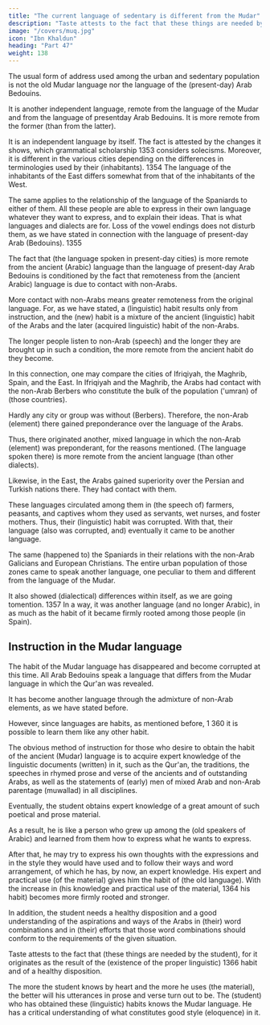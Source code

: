```yaml
---
title: "The current language of sedentary is different from the Mudar"
description: "Taste attests to the fact that these things are needed by the student. It originates as the result of the (existence of the proper linguistic) 1366 habit and of a healthy disposition"
image: "/covers/muq.jpg"
icon: "Ibn Khaldun"
heading: "Part 47"
weight: 138
---
```



<!-- ## 47. The language of the sedentary and urban population is an independent language different from the language of the Mudar -->

The usual form of address used among the urban and sedentary population is not the old Mudar language nor the language of the (present-day) Arab Bedouins. 

It is another independent language, remote from the language of the Mudar and from the language of presentday Arab Bedouins. It is more remote from the former (than from the latter).

It is an independent language by itself. The fact is attested by the changes it shows, which grammatical scholarship 1353 considers solecisms. Moreover, it is different in the various cities depending on the differences in terminologies used by their (inhabitants). 1354 The language of the inhabitants of the East differs somewhat from that of the inhabitants of the West. 

The same applies to the relationship of the language of the Spaniards to either of them. All these people are able to express in their own language whatever they want to express, and to explain their ideas. That is what languages and dialects are for. Loss of the vowel endings does not disturb them, as we have stated in connection with the language of
present-day Arab (Bedouins). 1355

The fact that (the language spoken in present-day cities) is more remote from the ancient (Arabic) language than the language of present-day Arab Bedouins is conditioned by the fact that remoteness from the (ancient Arabic) language is due to contact with non-Arabs. 

More contact with non-Arabs means greater remoteness from the original language. For, as we have stated, a (linguistic) habit results only from instruction, and the (new) habit is a mixture of the ancient (linguistic) habit of
the Arabs and the later (acquired linguistic) habit of the non-Arabs. <!-- 1356  -->

The longer people listen to non-Arab (speech) and the longer they are brought up in such a
condition, the more remote from the ancient habit do they become.

In this connection, one may compare the cities of Ifriqiyah, the Maghrib, Spain, and the East. In Ifriqiyah and the Maghrib, the Arabs had contact with the non-Arab Berbers who constitute the bulk of the population ('umran) of (those countries). 

Hardly any city or group was without (Berbers). Therefore, the non-Arab (element) there gained preponderance over the language of the Arabs. 

Thus, there originated another, mixed language in which the non-Arab (element) was preponderant, for the reasons mentioned. (The language spoken there) is more remote from the ancient language (than other dialects).

Likewise, in the East, the Arabs gained superiority over the Persian and Turkish nations there. They had contact with them. 

These languages circulated among them in (the speech of) farmers, peasants, and captives whom they used as servants, wet nurses, and foster mothers. Thus, their (linguistic) habit was corrupted. With that, their language (also was corrupted, and) eventually it came to be another language.

The same (happened to) the Spaniards in their relations with the non-Arab Galicians and European Christians. The entire urban population of those zones came to speak another language, one peculiar to them and different from the language of the Mudar. 

It also showed (dialectical) differences within itself, as we are going tomention. 1357 In a way, it was another language (and no longer Arabic), in as much as the habit of it became firmly rooted among those people (in Spain).

## Instruction in the Mudar language

The habit of the Mudar language has disappeared and become corrupted at this time. All Arab Bedouins speak a language that differs from the Mudar language in which the Qur'an was revealed. 

It has become another language through the admixture of non-Arab elements, as we have stated before. <!-- 1359 -->

However, since languages are habits, as mentioned before, 1 360 it is possible
to learn them like any other habit. 

 <!-- 1361 /2 -->
The obvious method of instruction for those who desire to obtain the habit of the ancient (Mudar) language is to acquire expert knowledge of the linguistic documents (written) in it, such as the Qur'an, the traditions, the speeches in rhymed prose and verse of the ancients and of outstanding Arabs, as well as the statements of (early) men of mixed Arab and non-Arab parentage (muwallad) in all disciplines. 

Eventually, the student obtains expert knowledge of a great amount of such poetical and prose material. 

As a result, he is like a person who grew up among the (old speakers of Arabic) and learned from
them how to express what he wants to express. 

<!-- 1363 -->

After that, he may try to express his own thoughts with the expressions and in the style they would have used and to follow their ways and word arrangement, of which he has, by now, an expert knowledge. His expert and practical use (of the material) gives him the habit of (the old language). With the increase in (his knowledge and practical use of the material, 1364 his habit) becomes more firmly rooted and stronger.

In addition, the student needs a healthy disposition and a good understanding of the aspirations and ways of the Arabs in (their) word combinations and in (their) efforts that those word combinations should conform to the requirements of the given situation. <!-- 1365  -->

Taste attests to the fact that (these things are needed by the student), for it originates as the result of the (existence of the proper linguistic) 1366 habit and of a healthy disposition. 

The more the student knows by heart and the more he uses (the material), the better will his utterances in prose and verse turn out to be. The (student) who has obtained these (linguistic) habits knows the Mudar language. He has a critical understanding of what constitutes good style (eloquence) in it.

<!-- This is how the (Mudar language) must be studied. God "guides whomever
He wants to guide." 1367
 -->